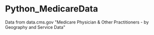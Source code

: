 # Python_MedicareData
Data from data.cms.gov "Medicare Physician &amp; Other Practitioners - by Geography and Service Data"
